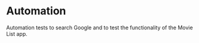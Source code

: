 # Automation
Automation tests to search Google and to test the functionality of the Movie List app.
